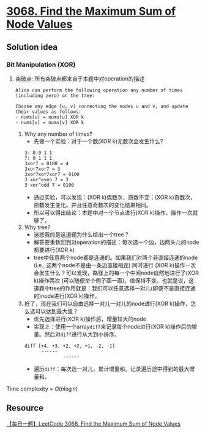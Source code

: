 # [3068. Find the Maximum Sum of Node Values](https://leetcode.com/problems/find-the-maximum-sum-of-node-values/description/)

## Solution idea
### Bit Manipulation (XOR)
1. 突破点: 所有突破点都来自于本题中对operation的描述
    ```
    Alice can perform the following operation any number of times (including zero) on the tree:

    Choose any edge [u, v] connecting the nodes u and v, and update their values as follows:
    - nums[u] = nums[u] XOR k
    - nums[v] = nums[v] XOR k
    ```
    1. Why any number of times?
        - 先做一个实验：对于一个数(XOR k)无数次会发生什么?
        ```
        3: 0 0 1 1
        7: 0 1 1 1
        3xor7 = 0100 = 4
        3xor7xor7 = 3
        3xor7xor7xor7 = 0100
        3 xor^even 7 = 3
        3 xor^odd 7 = 0100
        ```
        - 通过实验，可以发现：(XOR k)偶数次，原数不变；(XOR k)奇数次，原数发生变化。并且任意奇数次的变化结果相同。
        - 所以可以得出结论：本题中对一个节点进行(XOR k)操作，操作一次就够了。
    2. Why tree? 
        - 迷惑我的是这道题为什么给出一个tree？
        - 解答要重新回到对operation的描述：每次选一个边，边两头儿的node都要进行(XOR k)
        - tree中任意两个node都是连通的。如果我们对两个非直接连通的node (i.e., 这两个node不是由一条边直接相连) 同时进行 (XOR k)操作一次会发生什么？可以发现，路径上的每一个中间node自然地进行了(XOR k)操作两次 (可以随便举个例子画一画)，值保持不变。也就是说，这道题中tree的作用就是：我们可以任意选择一对儿(即使不是直接连通的)node进行(XOR k)操作。
    3. 好了，现在我们可以自由选择一对儿一对儿的node进行(XOR k)操作，怎么选可以达到最大值？
        - 优先选择进行(XOR k)操作后，增量较大的node
        - 实现上：使用一个array`diff`来记录每个node进行(XOR k)操作后的增量。然后对`diff`进行从大到小排序。
        ```
        diff [+4, +3, +2, +2, +1, -2, -1]
              ------
                      ------
        ```
        - 遍历`diff`：每次选一对儿，累计增量和。记录遍历途中得到的最大增量和。

Time complexity = $O(n\log n)$

## Resource
[【每日一题】LeetCode 3068. Find the Maximum Sum of Node Values](https://www.youtube.com/watch?v=CF7rTxasbow&t=613s&ab_channel=HuifengGuan)
